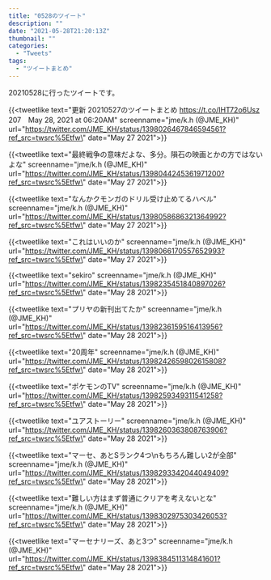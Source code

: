 ```yaml
---
title: "0528のツイート"
description: ""
date: "2021-05-28T21:20:13Z"
thumbnail: ""
categories:
  - "Tweets"
tags:
  - "ツイートまとめ"
---
```

20210528に行ったツイートです。
<!--more-->
{{<tweetlike text=\"更新 20210527のツイートまとめ https://t.co/IHT72o6Usz 207　May 28, 2021 at 06:20AM\" screenname=\"jme/k.h (@JME_KH)\" url=\"https://twitter.com/JME_KH/status/1398026467846594561?ref_src=twsrc%5Etfw\" date=\"May 27 2021\">}}

{{<tweetlike text=\"最終戦争の意味だよな、多分。隕石の映画とかの方ではないよな\" screenname=\"jme/k.h (@JME_KH)\" url=\"https://twitter.com/JME_KH/status/1398044245361971200?ref_src=twsrc%5Etfw\" date=\"May 27 2021\">}}

{{<tweetlike text=\"なんかクモンガのドリル受け止めてるハベル\" screenname=\"jme/k.h (@JME_KH)\" url=\"https://twitter.com/JME_KH/status/1398058686321364992?ref_src=twsrc%5Etfw\" date=\"May 27 2021\">}}

{{<tweetlike text=\"これはいいのか\" screenname=\"jme/k.h (@JME_KH)\" url=\"https://twitter.com/JME_KH/status/1398066170557652993?ref_src=twsrc%5Etfw\" date=\"May 27 2021\">}}

{{<tweetlike text=\"sekiro\" screenname=\"jme/k.h (@JME_KH)\" url=\"https://twitter.com/JME_KH/status/1398235451840897026?ref_src=twsrc%5Etfw\" date=\"May 28 2021\">}}

{{<tweetlike text=\"プリヤの新刊出てたか\" screenname=\"jme/k.h (@JME_KH)\" url=\"https://twitter.com/JME_KH/status/1398236159516413956?ref_src=twsrc%5Etfw\" date=\"May 28 2021\">}}

{{<tweetlike text=\"20周年\" screenname=\"jme/k.h (@JME_KH)\" url=\"https://twitter.com/JME_KH/status/1398242659802615808?ref_src=twsrc%5Etfw\" date=\"May 28 2021\">}}

{{<tweetlike text=\"ポケモンのTV\" screenname=\"jme/k.h (@JME_KH)\" url=\"https://twitter.com/JME_KH/status/1398259349311541258?ref_src=twsrc%5Etfw\" date=\"May 28 2021\">}}

{{<tweetlike text=\"ユアストーリー\" screenname=\"jme/k.h (@JME_KH)\" url=\"https://twitter.com/JME_KH/status/1398260363808763906?ref_src=twsrc%5Etfw\" date=\"May 28 2021\">}}

{{<tweetlike text=\"マーセ、あとSランク4つ\nもちろん難しい2が全部\" screenname=\"jme/k.h (@JME_KH)\" url=\"https://twitter.com/JME_KH/status/1398293342044049409?ref_src=twsrc%5Etfw\" date=\"May 28 2021\">}}

{{<tweetlike text=\"難しい方はまず普通にクリアを考えないとな\" screenname=\"jme/k.h (@JME_KH)\" url=\"https://twitter.com/JME_KH/status/1398302975303426053?ref_src=twsrc%5Etfw\" date=\"May 28 2021\">}}

{{<tweetlike text=\"マーセナリーズ、あと3つ\" screenname=\"jme/k.h (@JME_KH)\" url=\"https://twitter.com/JME_KH/status/1398384511314841601?ref_src=twsrc%5Etfw\" date=\"May 28 2021\">}}


